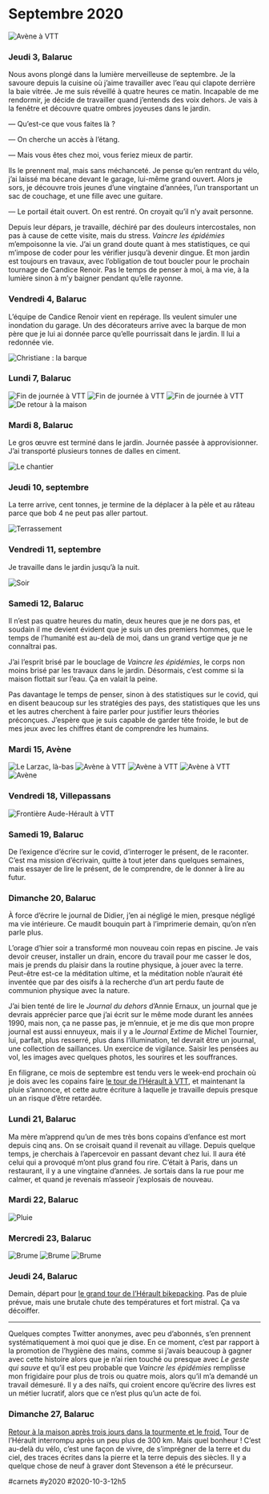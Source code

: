 # Septembre 2020

![Avène à VTT](_i/IMG_3191-1.webp)

### Jeudi 3, Balaruc

Nous avons plongé dans la lumière merveilleuse de septembre. Je la savoure depuis la cuisine où j’aime travailler avec l’eau qui clapote derrière la baie vitrée. Je me suis réveillé à quatre heures ce matin. Incapable de me rendormir, je décide de travailler quand j’entends des voix dehors. Je vais à la fenêtre et découvre quatre ombres joyeuses dans le jardin.

— Qu’est-ce que vous faites là ?

— On cherche un accès à l’étang.

— Mais vous êtes chez moi, vous feriez mieux de partir.

Ils le prennent mal, mais sans méchanceté. Je pense qu’en rentrant du vélo, j’ai laissé ma bécane devant le garage, lui-même grand ouvert. Alors je sors, je découvre trois jeunes d’une vingtaine d’années, l’un transportant un sac de couchage, et une fille avec une guitare.

— Le portail était ouvert. On est rentré. On croyait qu’il n’y avait personne.

Depuis leur dépars, je travaille, déchiré par des douleurs intercostales, non pas à cause de cette visite, mais du stress. *Vaincre les épidémies* m’empoisonne la vie. J’ai un grand doute quant à mes statistiques, ce qui m’impose de coder pour les vérifier jusqu’à devenir dingue. Et mon jardin est toujours en travaux, avec l’obligation de tout boucler pour le prochain tournage de Candice Renoir. Pas le temps de penser à moi, à ma vie, à la lumière sinon à m’y baigner pendant qu’elle rayonne.

### Vendredi 4, Balaruc

L’équipe de Candice Renoir vient en repérage. Ils veulent simuler une inondation du garage. Un des décorateurs arrive avec la barque de mon père que je lui ai donnée parce qu’elle pourrissait dans le jardin. Il lui a redonnée vie.

![Christiane : la barque](_i/IMG_2951.webp)

### Lundi 7, Balaruc

![Fin de journée à VTT](_i/IMG_2997.webp)
![Fin de journée à VTT](_i/IMG_2999.webp)
![Fin de journée à VTT](_i/IMG_3017.webp)
![De retour à la maison](_i/IMG_3029.webp)

### Mardi 8, Balaruc

Le gros œuvre est terminé dans le jardin. Journée passée à approvisionner. J’ai transporté plusieurs tonnes de dalles en ciment.

![Le chantier](_i/IMG_3039.webp)

### Jeudi 10, septembre

La terre arrive, cent tonnes, je termine de la déplacer à la pèle et au râteau parce que bob 4 ne peut pas aller partout.

![Terrassement](_i/IMG_3126.webp)

### Vendredi 11, septembre

Je travaille dans le jardin jusqu’à la nuit.

![Soir](_i/IMG_3174.webp)

### Samedi 12, Balaruc

Il n’est pas quatre heures du matin, deux heures que je ne dors pas, et soudain il me devient évident que je suis un des premiers hommes, que le temps de l’humanité est au-delà de moi, dans un grand vertige que je ne connaîtrai pas.

J’ai l’esprit brisé par le bouclage de *Vaincre les épidémies*, le corps non moins brisé par les travaux dans le jardin. Désormais, c’est comme si la maison flottait sur l’eau. Ça en valait la peine.

Pas davantage le temps de penser, sinon à des statistiques sur le covid, qui en disent beaucoup sur les stratégies des pays, des statistiques que les uns et les autres cherchent à faire parler pour justifier leurs théories préconçues. J’espère que je suis capable de garder tête froide, le but de mes jeux avec les chiffres étant de comprendre les humains.

### Mardi 15, Avène

![Le Larzac, là-bas](_i/IMG_3206-1.webp)
![Avène à VTT](_i/IMG_3219-1.webp)
![Avène à VTT](_i/IMG_3223-1.webp)
![Avène à VTT](_i/IMG_3225-1.webp)
![Avène](_i/IMG_3227.webp)

### Vendredi 18, Villepassans

![Frontière Aude-Hérault à VTT](_i/IMG_3260.webp)

### Samedi 19, Balaruc

De l’exigence d’écrire sur le covid, d’interroger le présent, de le raconter. C’est ma mission d’écrivain, quitte à tout jeter dans quelques semaines, mais essayer de lire le présent, de le comprendre, de le donner à lire au futur.

### Dimanche 20, Balaruc

À force d’écrire le journal de Didier, j’en ai négligé le mien, presque négligé ma vie intérieure. Ce maudit bouquin part à l’imprimerie demain, qu’on n’en parle plus.

L’orage d’hier soir a transformé mon nouveau coin repas en piscine. Je vais devoir creuser, installer un drain, encore du travail pour me casser le dos, mais je prends du plaisir dans la routine physique, à jouer avec la terre. Peut-être est-ce la méditation ultime, et la méditation noble n’aurait été inventée que par des oisifs à la recherche d’un art perdu faute de communion physique avec la nature.

J’ai bien tenté de lire le *Journal du dehors* d’Annie Ernaux, un journal que je devrais apprécier parce que j’ai écrit sur le même mode durant les années 1990, mais non, ça ne passe pas, je m’ennuie, et je me dis que mon propre journal est aussi ennuyeux, mais il y a le *Journal Extime* de Michel Tournier, lui, parfait, plus resserré, plus dans l’illumination, tel devrait être un journal, une collection de saillances. Un exercice de vigilance. Saisir les pensées au vol, les images avec quelques photos, les sourires et les souffrances.

En filigrane, ce mois de septembre est tendu vers le week-end prochain où je dois avec les copains faire [le tour de l’Hérault à VTT](../../page/gth), et maintenant la pluie s’annonce, et cette autre écriture à laquelle je travaille depuis presque un an risque d’être retardée.

### Lundi 21, Balaruc

Ma mère m’apprend qu’un de mes très bons copains d’enfance est mort depuis cinq ans. On se croisait quand il revenait au village. Depuis quelque temps, je cherchais à l’apercevoir en passant devant chez lui. Il aura été celui qui a provoqué m’ont plus grand fou rire. C’était à Paris, dans un restaurant, il y a une vingtaine d’années. Je sortais dans la rue pour me calmer, et quand je revenais m’asseoir j’explosais de nouveau.

### Mardi 22, Balaruc

![Pluie](_i/IMG_3351.webp)

### Mercredi 23, Balaruc

![Brume](_i/IMG_3356.webp)
![Brume](_i/IMG_3359.webp)
![Brume](_i/IMG_3360.webp)

### Jeudi 24, Balaruc

Demain, départ pour [le grand tour de l’Hérault bikepacking](../../page/gth). Pas de pluie prévue, mais une brutale chute des températures et fort mistral. Ça va décoiffer.

---

Quelques comptes Twitter anonymes, avec peu d’abonnés, s’en prennent systématiquement à moi quoi que je dise. En ce moment, c’est par rapport à la promotion de l’hygiène des mains, comme si j’avais beaucoup à gagner avec cette histoire alors que je n’ai rien touché ou presque avec *Le geste qui sauve* et qu’il est peu probable que *Vaincre les épidémies* remplisse mon frigidaire pour plus de trois ou quatre mois, alors qu’il m’a demandé un travail démesuré. Il y a des naïfs, qui croient encore qu’écrire des livres est un métier lucratif, alors que ce n’est plus qu’un acte de foi.

### Dimanche 27, Balaruc

[Retour à la maison après trois jours dans la tourmente et le froid.](../9/bikepacking-dans-la-tourmente.md) Tour de l’Hérault interrompu après un peu plus de 300 km. Mais quel bonheur ! C’est au-delà du vélo, c’est une façon de vivre, de s’imprégner de la terre et du ciel, des traces écrites dans la pierre et la terre depuis des siècles. Il y a quelque chose de neuf à graver dont Stevenson a été le précurseur.

#carnets #y2020 #2020-10-3-12h5
